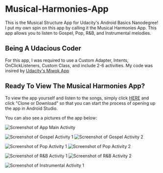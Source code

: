 # Musical-Harmonies-App
This is the Musical Structure App for Udacity's Android Basics Nanodegree! I put my own spin on this app by calling it the Musical Harmonies App. This app allows you to listen to Gospel, Pop, R&B, and Instrumental melodies.

## Being A Udacious Coder
For this app, I was required to use a Custom Adapter, Intents, OnClickListeners, Custom Class, and include 2-6 activities. My code was insired by [Udacity's Miwok App](https://github.com/alianza-clyne/Miwok-Lesson-4)

## Ready To View The Musical Harmonies App? 
To view the app yourself and listen to the songs, simply click [HERE](https://github.com/alianza-clyne/Musical-Harmonies-App) and click "Clone or Download" so that you can start the process of opening up the app in Android Studio.

You can also see a pictures of the app below:

![Screenshot of App Main Activity](https://i.ibb.co/3v3wkzJ/1-App-Main-Activity.png)

![Screenshot of Gospel Activity 1](https://i.ibb.co/gRgxK4c/2-Gospel-Activity-1.png)
![Screenshot of Gospel Activity 2](https://i.ibb.co/bKFMMrK/2-Gospel-Activity-2.png)

![Screenshot of Pop Activity 1](https://i.ibb.co/WP1w2bG/3-Pop-Activity-1.png)
![Screenshot of Pop Activity 2](https://i.ibb.co/VQMYv66/3-Pop-Activity-2.png)

![Screenshot of R&B Activity 1](https://i.ibb.co/c8k1S03/4-R-amp-B-Activity-1.png)
![Screenshot of R&B Activity 2](https://i.ibb.co/Zh0xMsc/4-R-amp-B-Activity-2.png)

![Screenshot of Instrumental Activity 1](https://i.ibb.co/swM0Y0d/5-Instrumental-Activity-1.png)

